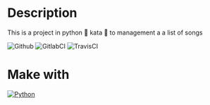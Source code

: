 # Description
This is a project in python 🐍 kata 🥋 to management a a list of songs

![Github](https://github.com/zearkiatos/python-billboard-hot-one-hundred-kata/actions/workflows/action.yml/badge.svg)
![GitlabCI](https://gitlab.com/caprilespe/python-billboard-hot-one-hundred-kata/badges/develop/pipeline.svg)
![TravisCI](https://api.travis-ci.com/zearkiatos/python-billboard-hot-one-hundred-kata.svg?branch=develop)

# Make with
[![Python](https://img.shields.io/badge/python-2b5b84?style=for-the-badge&logo=python&logoColor=white&labelColor=000000)]()